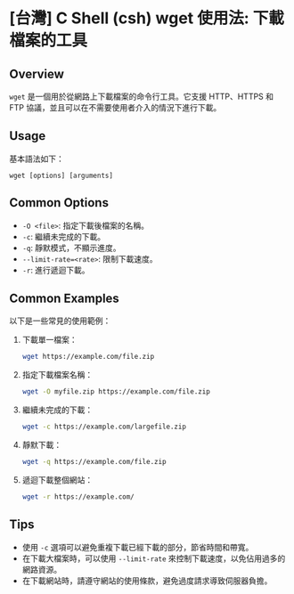 # [台灣] C Shell (csh) wget 使用法: 下載檔案的工具

## Overview
`wget` 是一個用於從網路上下載檔案的命令行工具。它支援 HTTP、HTTPS 和 FTP 協議，並且可以在不需要使用者介入的情況下進行下載。

## Usage
基本語法如下：
```
wget [options] [arguments]
```

## Common Options
- `-O <file>`: 指定下載後檔案的名稱。
- `-c`: 繼續未完成的下載。
- `-q`: 靜默模式，不顯示進度。
- `--limit-rate=<rate>`: 限制下載速度。
- `-r`: 進行遞迴下載。

## Common Examples
以下是一些常見的使用範例：

1. 下載單一檔案：
   ```bash
   wget https://example.com/file.zip
   ```

2. 指定下載檔案名稱：
   ```bash
   wget -O myfile.zip https://example.com/file.zip
   ```

3. 繼續未完成的下載：
   ```bash
   wget -c https://example.com/largefile.zip
   ```

4. 靜默下載：
   ```bash
   wget -q https://example.com/file.zip
   ```

5. 遞迴下載整個網站：
   ```bash
   wget -r https://example.com/
   ```

## Tips
- 使用 `-c` 選項可以避免重複下載已經下載的部分，節省時間和帶寬。
- 在下載大檔案時，可以使用 `--limit-rate` 來控制下載速度，以免佔用過多的網路資源。
- 在下載網站時，請遵守網站的使用條款，避免過度請求導致伺服器負擔。